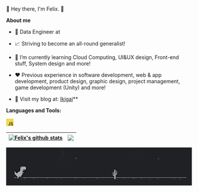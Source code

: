 <br />

👋 Hey there, I'm Felix. 👋

**About me**

- 💼 Data Engineer at []()

- 📈 Striving to become an all-round generalist!

- 🌱 I’m currently learning Cloud Computing, UI&UX design, Front-end stuff, System design and more!

- ❤️ Previous experience in software development, web & app development, product design, graphic design, project management, game development (Unity) and more!

- 📝 Visit my blog at: [Ikigai](https://felix-ku.github.io/)**

**Languages and Tools:**  

<code><img height="20" src="https://raw.githubusercontent.com/github/explore/80688e429a7d4ef2fca1e82350fe8e3517d3494d/topics/javascript/javascript.png"></code>

| <a href="https://github.com/anuraghazra/github-readme-stats"><img align="center" src="https://github-readme-stats.vercel.app/api?username=Felix-Ku&show_icons=true&include_all_commits=true&theme=buefy&hide_border=true" alt="Felix's github stats" /></a> | <a href="https://github.com/anuraghazra/github-readme-stats"><img align="center" src="https://github-readme-stats.vercel.app/api/top-langs/?username=Felix-Ku&layout=compact&theme=buefy&hide_border=true" /></a> |
| ------------- | ------------- |

[![name](Dino.gif)](https://felix-ku.github.io/)
